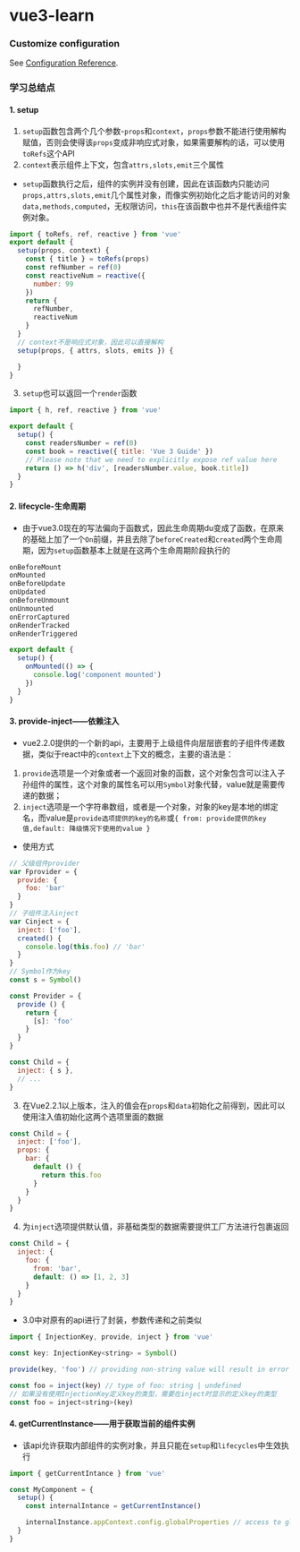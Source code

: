 # vue3-learn

### Customize configuration
See [Configuration Reference](https://cli.vuejs.org/config/).

### 学习总结点

#### 1. setup
1. `setup`函数包含两个几个参数-`props`和`context`，`props`参数不能进行使用解构赋值，否则会使得该`props`变成非响应式对象，如果需要解构的话，可以使用`toRefs`这个API
2. `context`表示组件上下文，包含`attrs,slots,emit`三个属性
*  `setup`函数执行之后，组件的实例并没有创建，因此在该函数内只能访问`props,attrs,slots,emit`几个属性对象，而像实例初始化之后才能访问的对象`data,methods,computed`，无权限访问，`this`在该函数中也并不是代表组件实例对象。
```js
import { toRefs, ref, reactive } from 'vue'
export default {
  setup(props, context) {
    const { title } = toRefs(props)
    const refNumber = ref(0)
    const reactiveNum = reactive({
      number: 99
    })
    return {
      refNumber,
      reactiveNum
    }
  }
  // context不是响应式对象，因此可以直接解构
  setup(props, { attrs, slots, emits }) {

  }
}
```
3. `setup`也可以返回一个`render`函数
```js
import { h, ref, reactive } from 'vue'

export default {
  setup() {
    const readersNumber = ref(0)
    const book = reactive({ title: 'Vue 3 Guide' })
    // Please note that we need to explicitly expose ref value here
    return () => h('div', [readersNumber.value, book.title])
  }
}
```

#### 2. lifecycle-生命周期
* 由于vue3.0现在的写法偏向于函数式，因此生命周期du变成了函数，在原来的基础上加了一个`On`前缀，并且去除了`beforeCreated`和`created`两个生命周期，因为`setup`函数基本上就是在这两个生命周期阶段执行的

```js
onBeforeMount
onMounted
onBeforeUpdate
onUpdated
onBeforeUnmount
onUnmounted
onErrorCaptured
onRenderTracked
onRenderTriggered

export default {
  setup() {
    onMounted(() => {
      console.log('component mounted')
    })
  }
}
```

#### 3. provide-inject——依赖注入
* vue2.2.0提供的一个新的api，主要用于上级组件向层层嵌套的子组件传递数据，类似于react中的`context`上下文的概念，主要的语法是：
1. `provide`选项是一个对象或者一个返回对象的函数，这个对象包含可以注入子孙组件的属性，这个对象的属性名可以用`Symbol`对象代替，value就是需要传递的数据；
2. `inject`选项是一个字符串数组，或者是一个对象，对象的key是本地的绑定名，而value是`provide选项提供的key的名称`或`{ from: provide提供的key值,default: 降级情况下使用的value }`
* 使用方式
```js
// 父级组件provider
var Fprovider = {
  provide: {
    foo: 'bar'
  }
}
// 子组件注入inject
var Cinject = {
  inject: ['foo'],
  created() {
    console.log(this.foo) // 'bar'
  }
}
// Symbol作为key
const s = Symbol()

const Provider = {
  provide () {
    return {
      [s]: 'foo'
    }
  }
}

const Child = {
  inject: { s },
  // ...
}
```
3. 在Vue2.2.1以上版本，注入的值会在`props`和`data`初始化之前得到，因此可以使用注入值初始化这两个选项里面的数据
```js
const Child = {
  inject: ['foo'],
  props: {
    bar: {
      default () {
        return this.foo
      }
    }
  }
}
```
4. 为`inject`选项提供默认值，非基础类型的数据需要提供工厂方法进行包裹返回
```js
const Child = {
  inject: {
    foo: {
      from: 'bar',
      default: () => [1, 2, 3]
    }
  }
}
```
* 3.0中对原有的api进行了封装，参数传递和之前类似
```js
import { InjectionKey, provide, inject } from 'vue'

const key: InjectionKey<string> = Symbol()

provide(key, 'foo') // providing non-string value will result in error

const foo = inject(key) // type of foo: string | undefined
// 如果没有使用InjectionKey定义key的类型，需要在inject时显示的定义key的类型
const foo = inject<string>(key)
```

#### 4. getCurrentInstance——用于获取当前的组件实例
* 该api允许获取内部组件的实例对象，并且只能在`setup`和`lifecycles`中生效执行
```js
import { getCurrentIntance } from 'vue'

const MyComponent = {
  setup() {
    const internalIntance = getCurrentInstance()

    internalInstance.appContext.config.globalProperties // access to globalProperties
  }
}
```